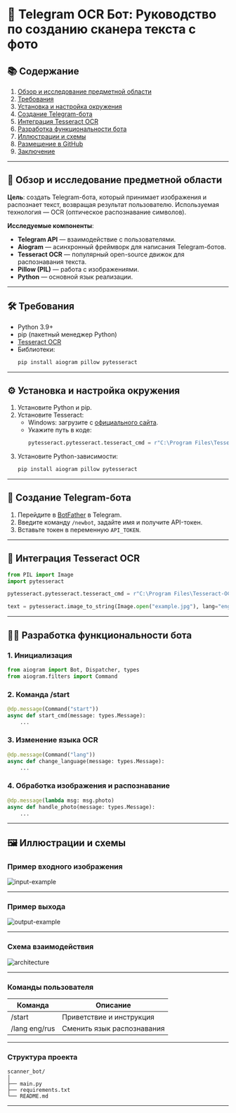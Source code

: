 # 🧠 Telegram OCR Бот: Руководство по созданию сканера текста с фото

## 📚 Содержание
1. [Обзор и исследование предметной области](#обзор)
2. [Требования](#требования)
3. [Установка и настройка окружения](#установка)
4. [Создание Telegram-бота](#создание-бота)
5. [Интеграция Tesseract OCR](#интеграция-ocr)
6. [Разработка функциональности бота](#разработка)
7. [Иллюстрации и схемы](#иллюстрации)
8. [Размещение в GitHub](#размещение)
9. [Заключение](#заключение)

---

## 🧪 Обзор и исследование предметной области <a name="обзор"></a>

**Цель**: создать Telegram-бота, который принимает изображения и распознает текст, возвращая результат пользователю. Используемая технология — OCR (оптическое распознавание символов).

**Исследуемые компоненты**:
- **Telegram API** — взаимодействие с пользователями.
- **Aiogram** — асинхронный фреймворк для написания Telegram-ботов.
- **Tesseract OCR** — популярный open-source движок для распознавания текста.
- **Pillow (PIL)** — работа с изображениями.
- **Python** — основной язык реализации.

---

## 🛠️ Требования <a name="требования"></a>

- Python 3.9+
- pip (пакетный менеджер Python)
- [Tesseract OCR](https://github.com/tesseract-ocr/tesseract)
- Библиотеки:
  ```bash
  pip install aiogram pillow pytesseract
  ```

---

## ⚙️ Установка и настройка окружения <a name="установка"></a>

1. Установите Python и pip.
2. Установите Tesseract:
   - Windows: загрузите с [официального сайта](https://github.com/tesseract-ocr/tesseract).
   - Укажите путь в коде:
     ```python
     pytesseract.pytesseract.tesseract_cmd = r"C:\Program Files\Tesseract-OCR\tesseract.exe"
     ```
3. Установите Python-зависимости:
   ```bash
   pip install aiogram pillow pytesseract
   ```

---

## 🤖 Создание Telegram-бота <a name="создание-бота"></a>

1. Перейдите в [BotFather](https://t.me/BotFather) в Telegram.
2. Введите команду `/newbot`, задайте имя и получите API-токен.
3. Вставьте токен в переменную `API_TOKEN`.

---

## 🧩 Интеграция Tesseract OCR <a name="интеграция-ocr"></a>

```python
from PIL import Image
import pytesseract

pytesseract.pytesseract.tesseract_cmd = r"C:\Program Files\Tesseract-OCR\tesseract.exe"

text = pytesseract.image_to_string(Image.open("example.jpg"), lang="eng")
```

---

## 👨‍💻 Разработка функциональности бота <a name="разработка"></a>

### 1. Инициализация

```python
from aiogram import Bot, Dispatcher, types
from aiogram.filters import Command
```

### 2. Команда /start

```python
@dp.message(Command("start"))
async def start_cmd(message: types.Message):
    ...
```

### 3. Изменение языка OCR

```python
@dp.message(Command("lang"))
async def change_language(message: types.Message):
    ...
```

### 4. Обработка изображения и распознавание

```python
@dp.message(lambda msg: msg.photo)
async def handle_photo(message: types.Message):
    ...
```

---

## 🖼️ Иллюстрации и схемы <a name="иллюстрации"></a>

### Пример входного изображения

![input-example](https://github.com/user-attachments/assets/e07e7f3b-49be-4340-88b4-7f99e6f25623)


---

### Пример выхода

![output-example](https://github.com/user-attachments/assets/4c34103f-6987-4ab1-80fa-6423a049133a)


---

### Схема взаимодействия
![architecture](https://github.com/user-attachments/assets/f7bb2313-99a2-4f5e-b29a-d6605acd26be)

---

### Команды пользователя

| Команда        | Описание                      |
|----------------|-------------------------------|
| /start         | Приветствие и инструкция      |
| /lang eng/rus | Сменить язык распознавания   |

---

### Структура проекта

```
scanner_bot/
│
├── main.py
├── requirements.txt
└── README.md
```

---


